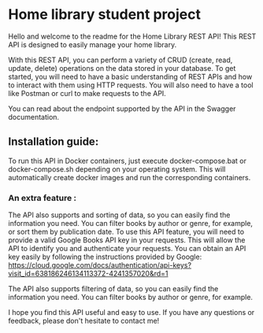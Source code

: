 # Home library student project 

Hello and welcome to the readme for the Home Library REST API!
This REST API is designed to easily manage your home library.

With this REST API, you can perform a variety of CRUD (create, read, update, delete) operations on the data stored in your database.
To get started, you will need to have a basic understanding of REST APIs and how to interact with them using HTTP requests. 
You will also need to have a tool like Postman or curl to make requests to the API.

You can read about the endpoint supported by the API in the Swagger documentation.

## Installation guide:
To run this API in Docker containers, just execute docker-compose.bat or docker-compose.sh depending on your operating system.
This will automatically create docker images and run the corresponding containers.

### An extra feature :
The API also supports  and sorting of data, so you can easily find the information you need. You can filter books by author or genre, for example, or sort them by publication date.
To use this API feature, you will need to provide a valid Google Books API key in your requests. This will allow the API to identify you and authenticate your requests. You can obtain an API key easily by following the instructions provided by Google: 
https://cloud.google.com/docs/authentication/api-keys?visit_id=638186246134113372-4241357020&rd=1

The API also supports filtering of data, so you can easily find the information you need. You can filter books by author or genre, for example.

I hope you find this API useful and easy to use. If you have any questions or feedback, please don't hesitate to contact me!